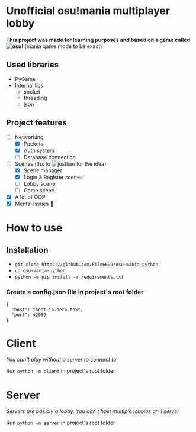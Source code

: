 # Unofficial osu!mania multiplayer lobby

**This project was made for learning purposes and based on a game called ![osu!](https://osu.ppy.sh/)** (mania game mode to be exact)

## Used libraries
+ PyGame
+ Internal libs
  + socket
  + threading
  + json

## Project features
- [ ] Networking
  - [x] Pockets
  - [x] Auth system
  - [ ] Database connection
- [ ] Scenes (thx to ![justlian](https://github.com/JustLian) for the idea)
  - [x] Scene manager
  - [x] Login & Register scenes
  - [ ] Lobby scene
  - [ ] Game scene
- [x] A lot of OOP
- [x] Mental issues 🎉

# How to use
## Installation
* `git clone https://github.com/Filo6699/osu-mania-python`
* `cd osu-mania-python`
* `python -m pip install -r requirements.txt`
### Create a config.json file in project's root folder
```
{
  "host": "host.ip.here.thx",
  "port": 42069
}
```

# Client
*You can't play without a server to connect to*

Run `python -m client` in project's root folder

# Server
*Servers are basicly a lobby. You can't host multiple lobbies on 1 server*

Run `python -m server` in project's root folder